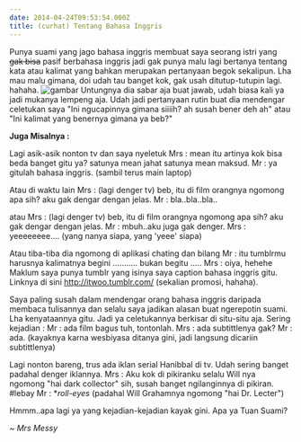 ```yaml
---
date: 2014-04-24T09:53:54.000Z
title: (curhat) Tentang Bahasa Inggris
---
```



Punya suami yang jago bahasa inggris membuat saya seorang istri yang ~~gak bisa~~ pasif berbahasa inggris jadi gak punya malu lagi bertanya tentang kata atau kalimat yang bahkan merupakan pertanyaan begok sekalipun.  Lha mau malu gimana, doi udah tau banget kok, gak usah ditutup-tutupin lagi. hahaha.
![gambar](http://2.bp.blogspot.com/-9D1K8LMr9gY/Upn3FP_XfaI/AAAAAAAACzM/-3OmS56j46s/s320/belajar-bahasa-inggris.png)
Untungnya dia sabar aja buat jawab, udah biasa kali ya jadi mukanya lempeng aja.
Udah jadi pertanyaan rutin buat dia mendengar celetukan saya "Ini ngucapinnya gimana siiiih? ah susah bener deh ah" atau "Ini kalimat yang benernya gimana ya beb?"

**Juga Misalnya :**

Lagi asik-asik nonton tv dan saya nyeletuk
Mrs : mean itu artinya kok bisa beda banget gitu ya? satunya mean jahat satunya mean maksud.
Mr : ya gitulah bahasa inggris. (sambil terus main laptop)

Atau di waktu lain
Mrs : (lagi denger tv) beb, itu di film orangnya ngomong apa sih? aku gak dengar dengan jelas. 
Mr : bla..bla..bla..

atau
Mrs : (lagi denger tv) beb, itu di film orangnya ngomong apa sih? aku gak dengar dengan jelas. 
Mr : mbuh..aku juga gak denger.
Mrs : yeeeeeeee....
(yang nanya siapa, yang 'yeee' siapa)

Atau tiba-tiba dia ngomong di aplikasi chating dan bilang
Mr : itu tumblrmu harusnya kalimatnya begini ........... bukan begitu .....
Mrs : oiya, hehehe
Maklum saya punya tumblr yang isinya saya caption bahasa inggris gitu. Linknya di sini http://itwoo.tumblr.com/ (sekalian promosi, hahaha). 

Saya paling susah dalam mendengar orang bahasa inggris daripada membaca tulisannya dan selalu saya jadikan alasan buat ngerepotin suami. Lha kenyataannya gitu. Jadi ya celetukannya berkisar di situ-situ aja. Sering kejadian  : 
Mr : ada film bagus tuh, tontonlah.
Mrs : ada subtittlenya gak? 
Mr : ada. (kayaknya karna wesbiyasa ditanya gini, jadi langsung dicariin subtittlenya)

Lagi nonton bareng, trus ada iklan serial Hanibbal di tv. Udah sering banget padahal denger iklannya. 
Mrs : Aku kok di pikiranku selalu Will nya ngomong "hai dark collector" sih, susah banget ngilanginnya di pikiran. #lebay
Mr : *_roll-eyes_
(padahal Will Grahamnya ngomong "hai Dr. Lecter")

Hmmm..apa lagi ya yang kejadian-kejadian kayak gini.
Apa ya Tuan Suami?


~ _Mrs Messy_
